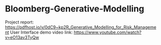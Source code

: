 # Bloomberg-Generative-Modelling
Project report: https://pdfhost.io/v/0dC9~kp2R_Generative_Modelling_for_Risk_Management
User Interface demo video link: https://www.youtube.com/watch?v=eO13av3TyQw
